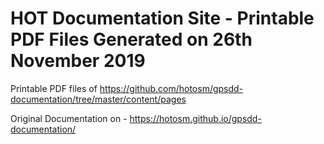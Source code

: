 # HOT Documentation Site - Printable PDF Files Generated on 26th November 2019
Printable PDF files of https://github.com/hotosm/gpsdd-documentation/tree/master/content/pages

Original Documentation on - https://hotosm.github.io/gpsdd-documentation/
